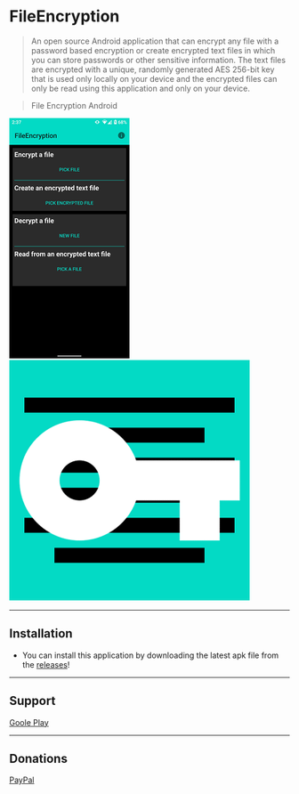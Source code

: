 # FileEncryption

> An open source Android application that can encrypt any file with a password based encryption or create encrypted text files in which you can store passwords or other sensitive information.
  The text files are encrypted with a unique, randomly generated AES 256-bit key that is used only locally on your device and the encrypted files can only be read using this application and only on your device.

> File Encryption Android

![alt tag](https://github.com/levis-apps/FileEncryption/blob/master/Screenshot_20200928-143718.png)  ![alt tag](https://github.com/levis-apps/FileEncryption/blob/master/FileEncryptionlLogo.png)

---
## Installation

- You can install this application by downloading the latest apk file from the [releases](https://github.com/levis-apps/FileEncryption/releases)!
---

## Support

[Goole Play](https://play.google.com/store/apps/developer?id=levisapps&hl=en)

---

## Donations

[PayPal](https://paypal.me/levisapps?locale.x=en_US)
